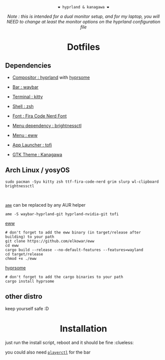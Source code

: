<div align="justify">

<div align="center">

```
❤️ hyprland & kanagawa ❤️
```

*Note : this is intended for a dual monitor setup, and for my laptop, you will NEED to change at least the monitor options on the hyprland configuration file*

  # Dotfiles

</div>
</div>

## Dependencies

- [Compositor : hyprland](https://hyprland.org/) with [hyprsome](https://github.com/sopa0/hyprsome)

- [Bar : waybar](https://github.com/Alexays/Waybar)

- [Terminal : kitty](https://sw.kovidgoyal.net/kitty)

- [Shell : zsh](https://www.zsh.org/)

- [Font : Fira Code Nerd Font](https://github.com/ryanoasis/nerd-fonts/tree/master/patched-fonts/FiraCode)

- [Menu dependency : brightnessctl](https://github.com/Hummer12007/brightnessctl)

- [Menu : eww](https://github.com/elkowar/eww)

- [App Launcher : tofi](https://github.com/philj56/tofi)

- [GTK Theme : Kanagawa](https://github.com/Fausto-Korpsvart/Kanagawa-GKT-Theme)

## Arch Linux / yosyOS

```
sudo pacman -Syu kitty zsh ttf-fira-code-nerd grim slurp wl-clipboard brightnessctl 
```

</br>

[``ame``](https://getcryst.al/site/docs/amethyst/getting-started) can be replaced by any AUR helper
```
ame -S waybar-hyprland-git hyprland-nvidia-git tofi
```

[eww](https://github.com/elkowar/eww)

```
# don't forget to add the eww binary (in target/release after building) to your path
git clone https://github.com/elkowar/eww
cd eww
cargo build --release --no-default-features --features=wayland
cd target/release
chmod +x ./eww
```

[hyprsome](https://github.com/sopa0/hyprsome)

```
# don't forget to add the cargo binaries to your path
cargo install hyprsome
```

## other distro

keep yourself safe :D

<div align="center">

# Installation

</div>

just run the install script, reboot and it should be fine :clueless:

you could also need [``playerctl``](https://github.com/altdesktop/playerctl) for the bar
